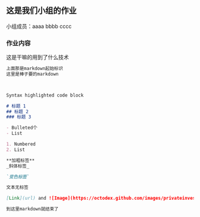 ## 这是我们小组的作业

小组成员：aaaa
         bbbb
         cccc

### 作业内容

这是干嘛的用到了什么技术

```markdown
上面那是markdown起始标识
这里是棒子要的markdown



Syntax highlighted code block

# 标题 1
## 标题 2
### 标题 3

- Bulleted个
- List

1. Numbered
2. List

**加粗标签** 
_斜体标签_ 

`变色标签` 

文本无标签

[Link](url) and ![Image](https://octodex.github.com/images/privateinvestocat.jpg)

到这里markdown就结束了
```

